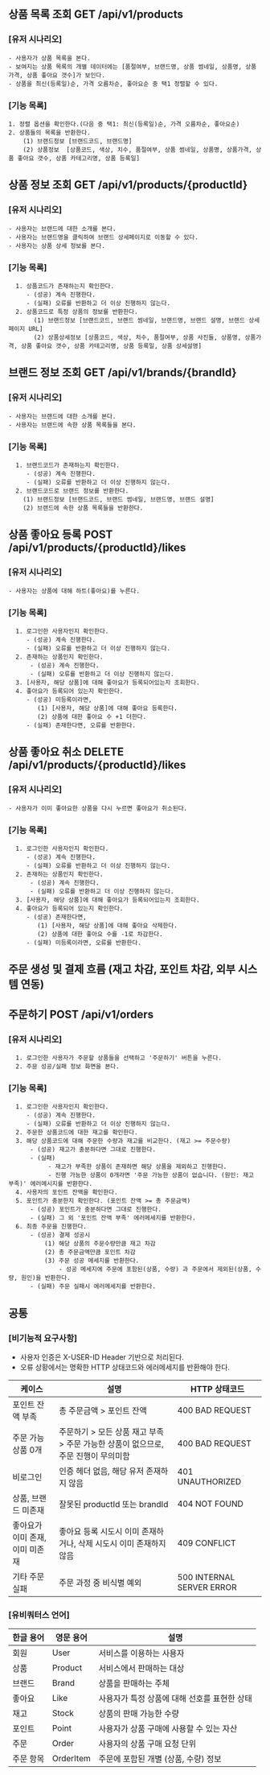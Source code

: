 ## 상품 목록 조회 GET /api/v1/products
### [유저 시나리오]  
    - 사용자가 상품 목록을 본다.
    - 보여지는 상품 목록의 개별 데이터에는 [품절여부, 브랜드명, 상품 썸네일, 상품명, 상품가격, 상품 좋아요 갯수]가 보인다.
    - 상품을 최신(등록일)순, 가격 오름차순, 좋아요순 중 택1 정렬할 수 있다.

### [기능 목록]
    1. 정렬 옵션을 확인한다.(다음 중 택1: 최신(등록일)순, 가격 오름차순, 좋아요순)
    2. 상품들의 목록을 반환한다. 
        (1) 브랜드정보 [브랜드코드, 브랜드명]
        (2) 상품정보  [상품코드, 색상, 치수, 품절여부, 상품 썸네일, 상품명, 상품가격, 상품 좋아요 갯수, 상품 카테고리명, 상품 등록일]

## 상품 정보 조회 GET /api/v1/products/{productId}
### [유저 시나리오]
    - 사용자는 브랜드에 대한 소개를 본다.
    - 사용자는 브랜드명을 클릭하여 브랜드 상세페이지로 이동할 수 있다.
    - 사용자는 상품 상세 정보를 본다.

### [기능 목록]
      1. 상품코드가 존재하는지 확인한다.
         - (성공) 계속 진행한다.
         - (실패) 오류를 반환하고 더 이상 진행하지 않는다.
      2. 상품코드로 특정 상품의 정보를 반환한다.
           (1) 브랜드정보 [브랜드코드, 브랜드 썸네일, 브랜드명, 브랜드 설명, 브랜드 상세페이지 URL]
           (2) 상품상세정보 [상품코드, 색상, 치수, 품절여부, 상품 사진들, 상품명, 상품가격, 상품 좋아요 갯수, 상품 카테고리명, 상품 등록일, 상품 상세설명]

## 브랜드 정보 조회 GET /api/v1/brands/{brandId}
### [유저 시나리오]
    - 사용자는 브랜드에 대한 소개를 본다.
    - 사용자는 브랜드에 속한 상품 목록들을 본다.

### [기능 목록]
      1. 브랜드코드가 존재하는지 확인한다.
         - (성공) 계속 진행한다.
         - (실패) 오류를 반환하고 더 이상 진행하지 않는다.
      2. 브랜드코드로 브랜드 정보를 반환한다.
        (1) 브랜드정보 [브랜드코드, 브랜드 썸네일, 브랜드명, 브랜드 설명]
        (2) 브랜드에 속한 상품 목록들을 반환한다.

## 상품 좋아요 등록 POST /api/v1/products/{productId}/likes
### [유저 시나리오]
    - 사용자는 상품에 대해 하트(좋아요)를 누른다.

### [기능 목록]
      1. 로그인한 사용자인지 확인한다.
         - (성공) 계속 진행한다.
         - (실패) 오류를 반환하고 더 이상 진행하지 않는다.
      2. 존재하는 상품인지 확인한다.
          - (성공) 계속 진행한다.
          - (실패) 오류를 반환하고 더 이상 진행하지 않는다.
      3. [사용자, 해당 상품]에 대해 좋아요가 등록되어있는지 조회한다.
      4. 좋아요가 등록되어 있는지 확인한다.
         - (성공) 미등록이라면,
            (1) [사용자, 해당 상품]에 대해 좋아요 등록한다.
            (2) 상품에 대한 좋아요 수 +1 더한다.
         - (실패) 존재한다면, 오류를 반환한다.

## 상품 좋아요 취소 DELETE /api/v1/products/{productId}/likes
### [유저 시나리오]
    - 사용자가 이미 좋아요한 상품을 다시 누르면 좋아요가 취소된다.

### [기능 목록]
      1. 로그인한 사용자인지 확인한다.
         - (성공) 계속 진행한다.
         - (실패) 오류를 반환하고 더 이상 진행하지 않는다.
      2. 존재하는 상품인지 확인한다.
          - (성공) 계속 진행한다.
          - (실패) 오류를 반환하고 더 이상 진행하지 않는다.
      3. [사용자, 해당 상품]에 대해 좋아요가 등록되어있는지 조회한다.
      4. 좋아요가 등록되어 있는지 확인한다.
         - (성공) 존재한다면,
            (1) [사용자, 해당 상품]에 대해 좋아요 삭제한다.
            (2) 상품에 대한 좋아요 수를 -1로 차감한다.
         - (실패) 미등록이라면, 오류를 반환한다.

## 주문 생성 및 결제 흐름 (재고 차감, 포인트 차감, 외부 시스템 연동)
## 주문하기 POST /api/v1/orders
### [유저 시나리오]
      1. 로그인한 사용자가 주문할 상품들을 선택하고 '주문하기' 버튼을 누른다.
      2. 주문 성공/실패 정보 화면을 본다.

### [기능 목록]
      1. 로그인한 사용자인지 확인한다.
         - (성공) 계속 진행한다.
         - (실패) 오류를 반환하고 더 이상 진행하지 않는다.
      2. 주문한 상품코드에 대한 재고를 확인한다.
      3. 해당 상품코드에 대해 주문한 수량과 재고를 비교한다. (재고 >= 주문수량)
          - (성공) 재고가 충분하다면 그대로 진행한다.
          - (실패)
               - 재고가 부족한 상품이 존재하면 해당 상품을 제외하고 진행한다.
               - 진행 가능한 상품이 0개라면 '주문 가능한 상품이 없습니다. (원인: 재고 부족)' 에러메시지를 반환한다.
      4. 사용자의 포인트 잔액을 확인한다.
      5. 포인트가 충분한지 확인한다. (포인트 잔액 >= 총 주문금액)
          - (성공) 포인트가 충분하다면 그대로 진행한다.
          - (실패) 그 외 '포인트 잔액 부족' 에러메세지를 반환한다.
      6. 최종 주문을 진행한다.
          - (성공) 결제 성공시
              (1) 해당 상품의 주문수량만큼 재고 차감
              (2) 총 주문금액만큼 포인트 차감
              (3) 주문 성공 메세지를 반환한다.
                  - 성공 메세지에 주문에 포함된(상품, 수량) 과 주문에서 제외된(상품, 수량, 원인)을 반환한다.
          - (실패) 주문 실패시 에러메세지를 반환한다.

## 공통
### [비기능적 요구사항]
 - 사용자 인증은 X-USER-ID Header 기반으로 처리된다.
 - 오류 상황에서는 명확한 HTTP 상태코드와 에러메세지를 반환해야 한다.

  | 케이스                | 설명                                                | HTTP 상태코드                 |
  |--------------------|---------------------------------------------------|---------------------------|
  | 포인트 잔액 부족          | 총 주문금액 > 포인트 잔액                                   | 400 BAD REQUEST           |
  | 주문 가능 상품 0개        | 주문하기 > 모든 상품 재고 부족 > 주문 가능한 상품이 없으므로, 주문 진행이 무의미함 | 400 BAD REQUEST           |
  | 비로그인               | 인증 헤더 없음, 해당 유저 존재하지 않음                           | 401 UNAUTHORIZED          |
  | 상품, 브랜드 미존재        | 잘못된 productId 또는 brandId                          | 404 NOT FOUND             |
  | 좋아요가 이미 존재, 이미 미존재 | 좋아요 등록 시도시 이미 존재하거나, 삭제 시도시 이미 존재하지 않음            | 409 CONFLICT              |
  | 기타 주문 실패           | 주문 과정 중 비식별 예외                                    | 500 INTERNAL SERVER ERROR |

### [유비쿼터스 언어]
| 한글 용어 | 영문 용어     | 설명                        |
|-------|-----------|---------------------------|
| 회원    | User      | 서비스를 이용하는 사용자             |
| 상품    | Product   | 서비스에서 판매하는 대상             |
| 브랜드   | Brand     | 상품을 판매하는 주체               |
| 좋아요   | Like      | 사용자가 특정 상품에 대해 선호를 표현한 상태 |
| 재고    | Stock     | 상품의 판매 가능한 수량             |
| 포인트   | Point     | 사용자가 상품 구매에 사용할 수 있는 자산   |
| 주문    | Order     | 사용자의 상품 구매 요청 단위          |
| 주문 항목 | OrderItem | 주문에 포함된 개별 (상품, 수량) 정보    |